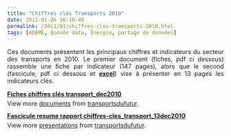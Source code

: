 ```yaml
---
title: "Chiffres clés Transports 2010"
date: 2011-01-26 16:10:48
permalink: /2011/01/chiffres-cles-transports-2010.html
tags: [ADEME, donnée data, Energie, partage de données]
---
```


<p style="text-align: justify">Ces documents présentent les principaux chiffres et indicateurs du secteur des transports en 2010. Le premier document (fiches, pdf ci dessous) rassemble une fiche par indicateur (147 pages), alors que le second (fascicule, pdf ci dessous et <strong><a href="https://spreadsheets.google.com/ccc?key=0Au0CzLRVt-K9dHhJXzJURjVOYllXM1ZBSEw5WWpQZFE&hl=en&authkey=CI7knbsG#gid=0" target="_blank">excel</a></strong>) vise à présenter en 13 pages les indicateurs clés.</p>   <!--more-->   <div id="__ss_6709897" style="width: 477px"><strong style="margin: 12px 0 4px"><a href="http://www.slideshare.net/transportsdufutur/fiches-chiffres-cls-transportdec2010" title="Fiches chiffres clés transport_dec2010">Fiches chiffres clés transport_dec2010</a></strong>         <div style="padding: 5px 0 12px">View more <a href="http://www.slideshare.net/">documents</a> from <a href="http://www.slideshare.net/transportsdufutur">transportsdufutur</a>.</div> </div> <div id="__ss_6709898" style="width: 425px"><strong style="margin: 12px 0 4px"><a href="http://www.slideshare.net/transportsdufutur/fascicule-resume-rapport-chiffresclestransport13dec2010" title="Fascicule resume   rapport chiffres-cles_transport_13dec2010">Fascicule resume rapport chiffres-cles_transport_13dec2010</a></strong>         <div style="padding: 5px 0 12px">View more <a href="http://www.slideshare.net/">presentations</a> from <a href="http://www.slideshare.net/transportsdufutur">transportsdufutur</a>.</div> </div>
